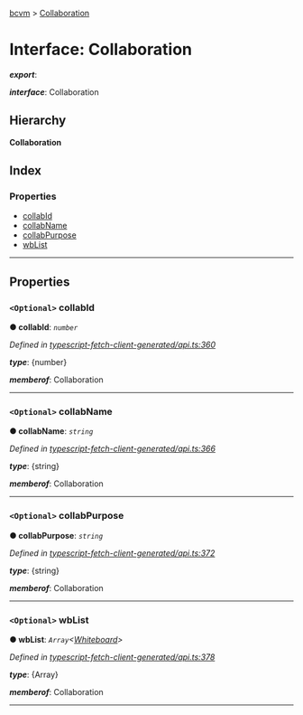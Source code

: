 [bcvm](../README.md) > [Collaboration](../interfaces/collaboration.md)

# Interface: Collaboration

*__export__*: 

*__interface__*: Collaboration

## Hierarchy

**Collaboration**

## Index

### Properties

* [collabId](collaboration.md#collabid)
* [collabName](collaboration.md#collabname)
* [collabPurpose](collaboration.md#collabpurpose)
* [wbList](collaboration.md#wblist)

---

## Properties

<a id="collabid"></a>

### `<Optional>` collabId

**● collabId**: *`number`*

*Defined in [typescript-fetch-client-generated/api.ts:360](https://github.com/boardwalktech/Boardwalk-Client-Virtual-Machine-JS/blob/bd51c2e/typescript/src/typescript-fetch-client-generated/api.ts#L360)*

*__type__*: {number}

*__memberof__*: Collaboration

___
<a id="collabname"></a>

### `<Optional>` collabName

**● collabName**: *`string`*

*Defined in [typescript-fetch-client-generated/api.ts:366](https://github.com/boardwalktech/Boardwalk-Client-Virtual-Machine-JS/blob/bd51c2e/typescript/src/typescript-fetch-client-generated/api.ts#L366)*

*__type__*: {string}

*__memberof__*: Collaboration

___
<a id="collabpurpose"></a>

### `<Optional>` collabPurpose

**● collabPurpose**: *`string`*

*Defined in [typescript-fetch-client-generated/api.ts:372](https://github.com/boardwalktech/Boardwalk-Client-Virtual-Machine-JS/blob/bd51c2e/typescript/src/typescript-fetch-client-generated/api.ts#L372)*

*__type__*: {string}

*__memberof__*: Collaboration

___
<a id="wblist"></a>

### `<Optional>` wbList

**● wbList**: *`Array`<[Whiteboard](whiteboard.md)>*

*Defined in [typescript-fetch-client-generated/api.ts:378](https://github.com/boardwalktech/Boardwalk-Client-Virtual-Machine-JS/blob/bd51c2e/typescript/src/typescript-fetch-client-generated/api.ts#L378)*

*__type__*: {Array<Whiteboard>}

*__memberof__*: Collaboration

___

